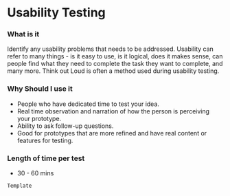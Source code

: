 # Usability Testing

### **What is it**

Identify any usability problems that needs to be addressed. Usability can refer to many things - is it easy to use, is it logical, does it makes sense, can people find what they need to complete the task they want to complete, and many more. Think out Loud is often a method used during usability testing.

### Why Should I use it

* People who have dedicated time to test your idea.&#x20;
* Real time observation and narration of how the person is perceiving your prototype.&#x20;
* Ability to ask follow-up questions.
* &#x20;Good for prototypes that are more refined and have real content or features for testing.

### **Length of time per test**

* 30 - 60 mins



`Template`&#x20;

